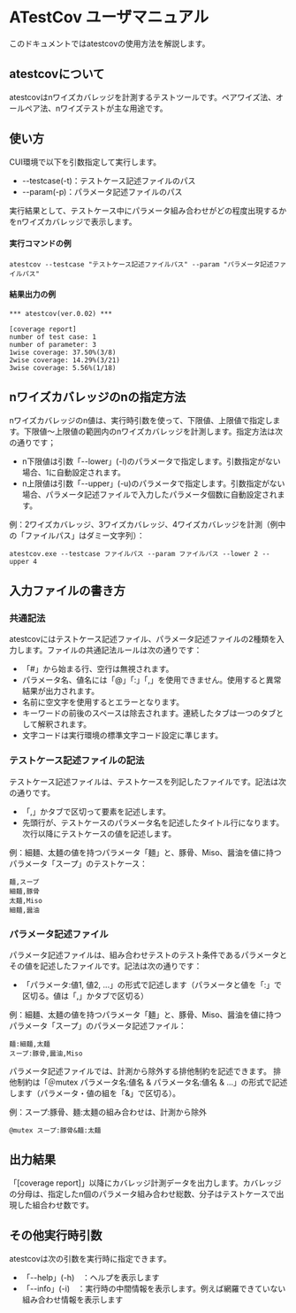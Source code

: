 # ATestCov ユーザマニュアル

このドキュメントではatestcovの使用方法を解説します。

## atestcovについて

atestcovはnワイズカバレッジを計測するテストツールです。ペアワイズ法、オールペア法、nワイズテストが主な用途です。

## 使い方

CUI環境で以下を引数指定して実行します。

* --testcase(-t)：テストケース記述ファイルのパス
* --param(-p)：パラメータ記述ファイルのパス

実行結果として、テストケース中にパラメータ組み合わせがどの程度出現するかをnワイズカバレッジで表示します。

#### 実行コマンドの例

```
atestcov --testcase "テストケース記述ファイルパス" --param "パラメータ記述ファイルパス"
```

#### 結果出力の例

```
*** atestcov(ver.0.02) ***

[coverage report]
number of test case: 1
number of parameter: 3
1wise coverage: 37.50%(3/8)
2wise coverage: 14.29%(3/21)
3wise coverage: 5.56%(1/18)
```

## nワイズカバレッジのnの指定方法

nワイズカバレッジのn値は、実行時引数を使って、下限値、上限値で指定します。下限値～上限値の範囲内のnワイズカバレッジを計測します。指定方法は次の通りです；

* n下限値は引数「--lower」(-l)のパラメータで指定します。引数指定がない場合、1に自動設定されます。
* n上限値は引数「--upper」(-u)のパラメータで指定します。引数指定がない場合、パラメータ記述ファイルで入力したパラメータ個数に自動設定されます。

例：2ワイズカバレッジ、3ワイズカバレッジ、4ワイズカバレッジを計測（例中の「ファイルパス」はダミー文字列）：

```
atestcov.exe --testcase ファイルパス --param ファイルパス --lower 2 --upper 4
```

## 入力ファイルの書き方

### 共通記法

atestcovにはテストケース記述ファイル、パラメータ記述ファイルの2種類を入力します。ファイルの共通記法ルールは次の通りです：

* 「#」から始まる行、空行は無視されます。
* パラメータ名、値名には「@」「:」「,」を使用できません。使用すると異常結果が出力されます。
* 名前に空文字を使用するとエラーとなります。
* キーワードの前後のスペースは除去されます。連続したタブは一つのタブとして解釈されます。
* 文字コードは実行環境の標準文字コード設定に準じます。

### テストケース記述ファイルの記法

テストケース記述ファイルは、テストケースを列記したファイルです。記法は次の通りです。

* 「,」かタブで区切って要素を記述します。
* 先頭行が、テストケースのパラメータ名を記述したタイトル行になります。次行以降にテストケースの値を記述します。

例：細麺、太麺の値を持つパラメータ「麺」と、豚骨、Miso、醤油を値に持つパラメータ「スープ」のテストケース：

```
麺,スープ
細麺,豚骨
太麺,Miso
細麺,醤油
```

### パラメータ記述ファイル

パラメータ記述ファイルは、組み合わせテストのテスト条件であるパラメータとその値を記述したファイルです。記法は次の通りです：

* 「パラメータ:値1, 値2, ...」の形式で記述します（パラメータと値を「:」で区切る。値は「,」かタブで区切る）

例：細麺、太麺の値を持つパラメータ「麺」と、豚骨、Miso、醤油を値に持つパラメータ「スープ」のパラメータ記述ファイル：

```
麺:細麺,太麺
スープ:豚骨,醤油,Miso
```

パラメータ記述ファイルでは、計測から除外する排他制約を記述できます。
排他制約は「＠mutex パラメータ名:値名 & パラメータ名:値名 & ...」の形式で記述します（パラメータ・値の組を「&」で区切る）。

例：スープ:豚骨、麺:太麺の組み合わせは、計測から除外

```
@mutex スープ:豚骨&麺:太麺
```

## 出力結果

「[coverage report]」以降にカバレッジ計測データを出力します。カバレッジの分母は、指定したn個のパラメータ組み合わせ総数、分子はテストケースで出現した組合わせ数です。

## その他実行時引数

atestcovは次の引数を実行時に指定できます。

* 「--help」(-h)　：ヘルプを表示します
* 「--info」(-i)　：実行時の中間情報を表示します。例えば網羅できていない組み合わせ情報を表示します

